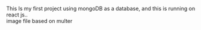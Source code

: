 This Is my first project using mongoDB as a database,  and this is running on react js..  
image file based on multer
